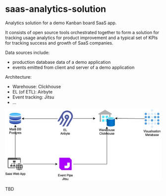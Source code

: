 # saas-analytics-solution

Analytics solution for a demo Kanban board SaaS app.

It consists of open source tools orchestrated together to form a solution for tracking usage analytics for product improvement
and a typical set of KPIs for tracking success and growth of SaaS companies.

Data sources include:
- production database data of a demo application
- events emitted from client and server of a demo application

Architecture:
- Warehouse: Clickhouse
- EL (of ETL): Airbyte
- Event tracking: Jitsu
- ...

![diagram](diagrams/Architecture_diagram.jpg)

TBD
